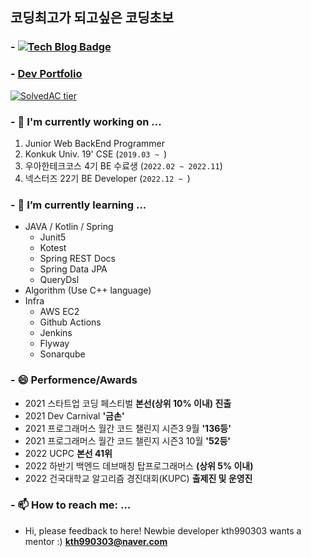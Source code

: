 ## 코딩최고가 되고싶은 코딩초보
### - [![Tech Blog Badge](http://img.shields.io/badge/-Tech%20blog-black?style=flat-square&logo=github&link=https://kth990303.tistory.com)](https://kth990303.tistory.com)
### - [Dev Portfolio](https://clean-nutria-44b.notion.site/061c101d456c494092cb2825636b4317)
 
 [![SolvedAC tier](http://mazassumnida.wtf/api/generate_badge?boj=kth990303)](https://solved.ac/profile/kth990303)
 
### - 🔭 I'm currently working on ...
   1. Junior Web BackEnd Programmer
   2. Konkuk Univ. 19' CSE (`2019.03 ~ `)
   3. 우아한테크코스 4기 BE 수료생 (`2022.02 ~ 2022.11`)
   4. 넥스터즈 22기 BE Developer (`2022.12 ~ `)

### - 🌱 I’m currently learning ...
  - JAVA / Kotlin / Spring
    - Junit5
    - Kotest
    - Spring REST Docs
    - Spring Data JPA
    - QueryDsl
  - Algorithm (Use C++ language)
  - Infra
    - AWS EC2
    - Github Actions
    - Jenkins
    - Flyway
    - Sonarqube

### - 😄 Performence/Awards
  - 2021 스타트업 코딩 페스티벌 **본선(상위 10% 이내) 진출**
  - 2021 Dev Carnival **'금손'**
  - 2021 프로그래머스 월간 코드 챌린지 시즌3 9월 **'136등'**
  - 2021 프로그래머스 월간 코드 챌린지 시즌3 10월 **'52등'**
  - 2022 UCPC **본선 41위**
  - 2022 하반기 백엔드 데브매칭 탑프로그래머스 **(상위 5% 이내)**
  - 2022 건국대학교 알고리즘 경진대회(KUPC) **출제진 및 운영진**
  
### - 📫 How to reach me: ...
   - Hi, please feedback to here! Newbie developer kth990303 wants a mentor :)
  <strong>kth990303@naver.com</strong>

<!--
**kth990303/kth990303** is a ✨ _special_ ✨ repository because its `README.md` (this file) appears on your GitHub profile.

Here are some ideas to get you started:


- 👯 I’m looking to collaborate on ...
- 🤔 I’m looking for help with ...
- 💬 Ask me about ...

- 😄 Pronouns: ...
- ⚡ Fun fact: ...
-->
